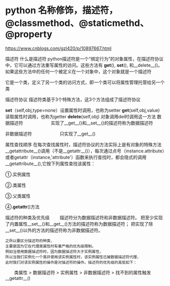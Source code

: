 # python 名称修饰，描述符，@classmethod、@staticmethd、@property


https://www.cnblogs.com/gzl420/p/10897667.html


描述符
什么是描述符
python描述符是一个“绑定行为”的对象属性，在描述符协议中，它可以通过方法重写属性的访问。这些方法有 __get__(), __set__(), 和__delete__()。如果这些方法中的任何一个被定义在一个对象中，这个对象就是一个描述符

它是一个类，定义了另一个类的访问方式，即一个类可以将属性管理托管给另一个类

 描述符协议
描述符类基于3个特殊方法，这3个方法组成了描述符协议

__set__（self,obj,type=none）设置属性时调用，也称为setter
__get__(self,obj,value) 读取属性时调用，也称为getter
__delete__(self,obj) 对象调用del时调用这一方法
数据描述符
　　　　　　实现了__get__()和__set__()的描述符称为数据描述符

非数据描述符
　　　　　　只实现了__get__()

属性查找顺序
在每次查找属性时，描述符协议的方法实际上是有对象的特殊方法__getattribute__()调用（不是__getattr__()），每次通过点号（instance.attribute）或者getattr（instance,'attribute'）函数来执行查找时，都会隐式的调用__getattribute__(),它按下列属性查找该属性：

①.实例属性

②.类属性

③.父类属性

④.__getattr__()方法



描述符的种类及优先级
　　描述符分为数据描述符和非数据描述符。
    把至少实现了内置属性__set__()和__get__()方法的描述符称为数据描述符；
    把实现了除__set__()以外的方法的描述符称为非数据描述符。


    之所以要区分描述符的种类，
    主要是因为它在代理类属性时有着严格的优先级限制。
    例如当使用数据描述符时，因为数据描述符大于实例属性，
    所以当我们实例化一个类并使用该实例属性时，该实例属性已被数据描述符代理，
    此时我们对该实例属性的操作是对描述符的操作。描述符的优先级的高低如下：

　　类属性 > 数据描述符 > 实例属性 > 非数据描述符 > 找不到的属性触发__getattr__()
